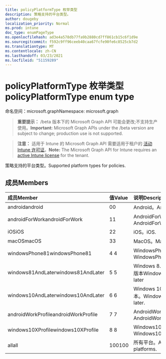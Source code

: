 ```yaml
---
title: policyPlatformType 枚举类型
description: 策略支持的平台类型。
author: dougeby
localization_priority: Normal
ms.prod: intune
doc_type: enumPageType
ms.openlocfilehash: ad3e4a578db77fa9b2880cd7ff861cb15c6f1d9e
ms.sourcegitcommit: f592c9ff96ceeb40caa67fcfe90fe6c8525cb7d2
ms.translationtype: MT
ms.contentlocale: zh-CN
ms.lasthandoff: 03/23/2021
ms.locfileid: "51159289"
---
```

# <a name="policyplatformtype-enum-type"></a><span data-ttu-id="5cc48-103">policyPlatformType 枚举类型</span><span class="sxs-lookup"><span data-stu-id="5cc48-103">policyPlatformType enum type</span></span>

<span data-ttu-id="5cc48-104">命名空间：microsoft.graph</span><span class="sxs-lookup"><span data-stu-id="5cc48-104">Namespace: microsoft.graph</span></span>

> <span data-ttu-id="5cc48-105">**重要提示：** /beta 版本下的 Microsoft Graph API 可能会更改;不支持生产使用。</span><span class="sxs-lookup"><span data-stu-id="5cc48-105">**Important:** Microsoft Graph APIs under the /beta version are subject to change; production use is not supported.</span></span>

> <span data-ttu-id="5cc48-106">**注意：** 适用于 Intune 的 Microsoft Graph API 需要适用于租户的 [活动 Intune 许可证](https://go.microsoft.com/fwlink/?linkid=839381)。</span><span class="sxs-lookup"><span data-stu-id="5cc48-106">**Note:** The Microsoft Graph API for Intune requires an [active Intune license](https://go.microsoft.com/fwlink/?linkid=839381) for the tenant.</span></span>

<span data-ttu-id="5cc48-107">策略支持的平台类型。</span><span class="sxs-lookup"><span data-stu-id="5cc48-107">Supported platform types for policies.</span></span>

## <a name="members"></a><span data-ttu-id="5cc48-108">成员</span><span class="sxs-lookup"><span data-stu-id="5cc48-108">Members</span></span>
|<span data-ttu-id="5cc48-109">成员</span><span class="sxs-lookup"><span data-stu-id="5cc48-109">Member</span></span>|<span data-ttu-id="5cc48-110">值</span><span class="sxs-lookup"><span data-stu-id="5cc48-110">Value</span></span>|<span data-ttu-id="5cc48-111">说明</span><span class="sxs-lookup"><span data-stu-id="5cc48-111">Description</span></span>|
|:---|:---|:---|
|<span data-ttu-id="5cc48-112">android</span><span class="sxs-lookup"><span data-stu-id="5cc48-112">android</span></span>|<span data-ttu-id="5cc48-113">0</span><span class="sxs-lookup"><span data-stu-id="5cc48-113">0</span></span>|<span data-ttu-id="5cc48-114">Android。</span><span class="sxs-lookup"><span data-stu-id="5cc48-114">Android.</span></span>|
|<span data-ttu-id="5cc48-115">androidForWork</span><span class="sxs-lookup"><span data-stu-id="5cc48-115">androidForWork</span></span>|<span data-ttu-id="5cc48-116">1</span><span class="sxs-lookup"><span data-stu-id="5cc48-116">1</span></span>|<span data-ttu-id="5cc48-117">AndroidForWork。</span><span class="sxs-lookup"><span data-stu-id="5cc48-117">AndroidForWork.</span></span>|
|<span data-ttu-id="5cc48-118">iOS</span><span class="sxs-lookup"><span data-stu-id="5cc48-118">iOS</span></span>|<span data-ttu-id="5cc48-119">2</span><span class="sxs-lookup"><span data-stu-id="5cc48-119">2</span></span>|<span data-ttu-id="5cc48-120">iOS。</span><span class="sxs-lookup"><span data-stu-id="5cc48-120">iOS.</span></span>|
|<span data-ttu-id="5cc48-121">macOS</span><span class="sxs-lookup"><span data-stu-id="5cc48-121">macOS</span></span>|<span data-ttu-id="5cc48-122">3</span><span class="sxs-lookup"><span data-stu-id="5cc48-122">3</span></span>|<span data-ttu-id="5cc48-123">MacOS。</span><span class="sxs-lookup"><span data-stu-id="5cc48-123">MacOS.</span></span>|
|<span data-ttu-id="5cc48-124">windowsPhone81</span><span class="sxs-lookup"><span data-stu-id="5cc48-124">windowsPhone81</span></span>|<span data-ttu-id="5cc48-125">4 </span><span class="sxs-lookup"><span data-stu-id="5cc48-125">4</span></span>|<span data-ttu-id="5cc48-126">WindowsPhone 8.1。</span><span class="sxs-lookup"><span data-stu-id="5cc48-126">WindowsPhone 8.1.</span></span>|
|<span data-ttu-id="5cc48-127">windows81AndLater</span><span class="sxs-lookup"><span data-stu-id="5cc48-127">windows81AndLater</span></span>|<span data-ttu-id="5cc48-128">5 </span><span class="sxs-lookup"><span data-stu-id="5cc48-128">5</span></span>|<span data-ttu-id="5cc48-129">Windows 8.1 及更高版本</span><span class="sxs-lookup"><span data-stu-id="5cc48-129">Windows 8.1 and later</span></span>|
|<span data-ttu-id="5cc48-130">windows10AndLater</span><span class="sxs-lookup"><span data-stu-id="5cc48-130">windows10AndLater</span></span>|<span data-ttu-id="5cc48-131">6 </span><span class="sxs-lookup"><span data-stu-id="5cc48-131">6</span></span>|<span data-ttu-id="5cc48-132">Windows 10 及更高版本。</span><span class="sxs-lookup"><span data-stu-id="5cc48-132">Windows 10 and later.</span></span>|
|<span data-ttu-id="5cc48-133">androidWorkProfile</span><span class="sxs-lookup"><span data-stu-id="5cc48-133">androidWorkProfile</span></span>|<span data-ttu-id="5cc48-134">7 </span><span class="sxs-lookup"><span data-stu-id="5cc48-134">7</span></span>|<span data-ttu-id="5cc48-135">AndroidWorkProfile。</span><span class="sxs-lookup"><span data-stu-id="5cc48-135">AndroidWorkProfile.</span></span>|
|<span data-ttu-id="5cc48-136">windows10XProfile</span><span class="sxs-lookup"><span data-stu-id="5cc48-136">windows10XProfile</span></span>|<span data-ttu-id="5cc48-137">8 </span><span class="sxs-lookup"><span data-stu-id="5cc48-137">8</span></span>|<span data-ttu-id="5cc48-138">Windows10XProfile。</span><span class="sxs-lookup"><span data-stu-id="5cc48-138">Windows10XProfile.</span></span>|
|<span data-ttu-id="5cc48-139">all</span><span class="sxs-lookup"><span data-stu-id="5cc48-139">all</span></span>|<span data-ttu-id="5cc48-140">100</span><span class="sxs-lookup"><span data-stu-id="5cc48-140">100</span></span>|<span data-ttu-id="5cc48-141">所有平台。</span><span class="sxs-lookup"><span data-stu-id="5cc48-141">All platforms.</span></span>|





